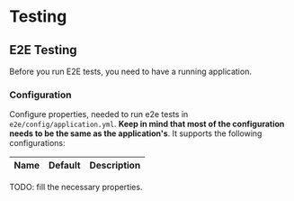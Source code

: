 # Testing

## E2E Testing
Before you run E2E tests, you need to have a running application.

### Configuration
Configure properties, needed to run e2e tests in `e2e/config/application.yml`.
**Keep in mind that most of the configuration needs to be the same as the application's**.
It supports the following configurations:

Name                       | Default                              | Description
-------------------------- | ------------------------------------ | ----------------------------------
TODO: fill the necessary properties.

